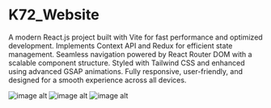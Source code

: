 # K72_Website
A modern React.js project built with Vite for fast performance and optimized development.
Implements Context API and Redux for efficient state management.
Seamless navigation powered by React Router DOM with a scalable component structure.
Styled with Tailwind CSS and enhanced using advanced GSAP animations.
Fully responsive, user-friendly, and designed for a smooth experience across all devices.

![image alt](https://github.com/usmanwarisalizia/K72_Website/blob/fc2c4be0167c15e8bb176c3c8e616241bdc0ae7d/K72img1.png)
![image alt](https://github.com/usmanwarisalizia/K72_Website/blob/15e9779cc555d3af910d9cd9fe916a0aca340da2/K72img2.png)
![image alt](https://github.com/usmanwarisalizia/K72_Website/blob/cdc900f0aa070dfd72be03ab05c59472486ba189/k72img3.png)
